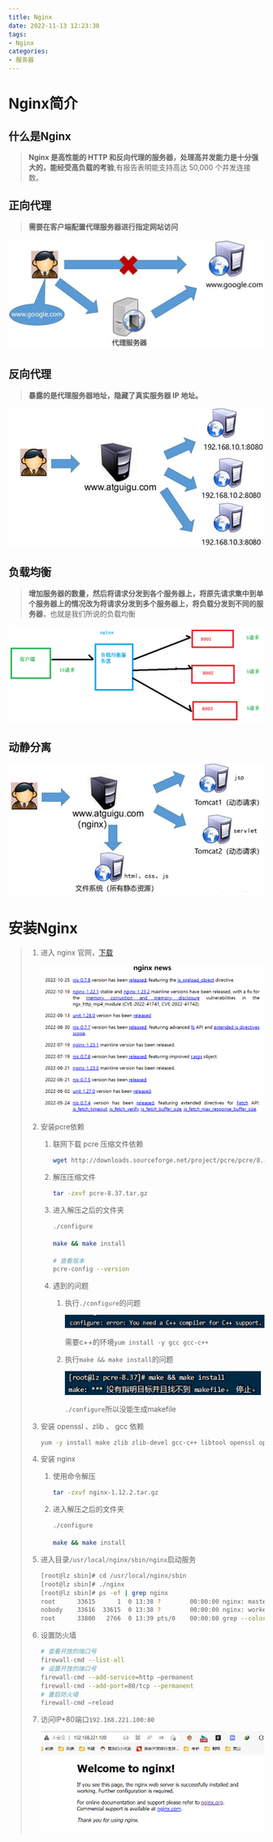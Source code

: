 ```yaml
---
title: Nginx
date: 2022-11-13 12:23:30
tags:
- Nginx
categories:
- 服务器
---
```


# Nginx简介

## 什么是Nginx

> **Nginx 是高性能的 HTTP 和反向代理的服务器，处理高并发能力是十分强大的，能经受高负载的考验**,有报告表明能支持高达 50,000 个并发连接数。

## 正向代理

> **需要在客户端配置代理服务器进行指定网站访问**

<img src="Nginx/image-20221113124559197.png" alt="image-20221113124559197" style="zoom: 67%;" />

## 反向代理

> **暴露的是代理服务器地址，隐藏了真实服务器 IP 地址。**

<img src="Nginx/image-20221113124805504.png" alt="image-20221113124805504" style="zoom:67%;" />

## 负载均衡

> **增加服务器的数量，然后将请求分发到各个服务器上，将原先请求集中到单个服务器上的情况改为将请求分发到多个服务器上，将负载分发到不同的服务器**，也就是我们所说的负载均衡

<img src="Nginx/image-20221113124927666.png" alt="image-20221113124927666" style="zoom:60%;" />

## 动静分离

<img src="Nginx/image-20221113125008290.png" alt="image-20221113125008290" style="zoom:67%;" />

# 安装Nginx

> 1. 进入 nginx 官网，[下载](http://nginx.org/)
>
>    <img src="Nginx/image-20221113131713008.png" alt="image-20221113131713008" style="zoom:50%;" />
>
> 2. 安装pcre依赖
>
>    1. 联网下载 pcre 压缩文件依赖
>
>       ```sh
>       wget http://downloads.sourceforge.net/project/pcre/pcre/8.37/pcre-8.37.tar.gz
>       ```
>
>    2. 解压压缩文件
>
>       ```sh
>       tar -zxvf pcre-8.37.tar.gz
>       ```
>
>    3. 进入解压之后的文件夹
>
>       ```sh
>       ./configure
>       
>       make && make install
>       
>       # 查看版本
>       pcre-config --version
>       ```
>
>    4. 遇到的问题
>
>       1. 执行`./configure`的问题
>
>          ![image-20221113133058738](Nginx/image-20221113133058738.png)
>
>          需要c++的环境`yum install -y gcc gcc-c++`
>
>       2. 执行`make && make install`的问题
>
>          ![image-20221113133321716](Nginx/image-20221113133321716.png)
>
>          `./configure`所以没能生成makefile
>
> 3. 安装 openssl 、zlib 、 gcc 依赖
>
>    ```sh
>    yum -y install make zlib zlib-devel gcc-c++ libtool openssl openssl-devel
>    ```
>
> 4. 安装 nginx 
>
>    1. 使用命令解压 
>
>       ```sh
>       tar -zxvf nginx-1.12.2.tar.gz 
>       ```
>
>    2. 进入解压之后的文件夹
>
>       ```sh
>       ./configure 
>       
>       make && make install
>       ```
>
> 5. 进入目录`/usr/local/nginx/sbin/nginx`启动服务
>
>    ```sh
>    [root@lz sbin]# cd /usr/local/nginx/sbin
>    [root@lz sbin]# ./nginx
>    [root@lz sbin]# ps -ef | grep nginx
>    root      33615      1  0 13:38 ?        00:00:00 nginx: master process ./nginx
>    nobody    33616  33615  0 13:38 ?        00:00:00 nginx: worker process
>    root      33800   2766  0 13:39 pts/0    00:00:00 grep --color=auto nginx
>    ```
>
> 6. 设置防火墙
>
>    ```sh
>    # 查看开放的端口号
>    firewall-cmd --list-all
>    # 设置开放的端口号
>    firewall-cmd --add-service=http –permanent
>    firewall-cmd --add-port=80/tcp --permanent
>    # 重启防火墙
>    firewall-cmd –reload
>    ```
>
> 7. 访问IP+80端口`192.168.221.100:80`
>
>    ![image-20221113134315499](Nginx/image-20221113134315499.png)